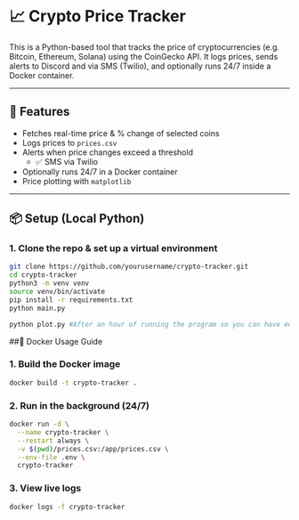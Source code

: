 # 📈 Crypto Price Tracker

This is a Python-based tool that tracks the price of cryptocurrencies (e.g. Bitcoin, Ethereum, Solana) using the CoinGecko API. It logs prices, sends alerts to Discord and via SMS (Twilio), and optionally runs 24/7 inside a Docker container.

---

## 🚀 Features

- Fetches real-time price & % change of selected coins
- Logs prices to `prices.csv`
- Alerts when price changes exceed a threshold
  - ✅ SMS via Twilio
- Optionally runs 24/7 in a Docker container
- Price plotting with `matplotlib`

---

## 📦 Setup (Local Python)

### 1. Clone the repo & set up a virtual environment

```bash
git clone https://github.com/yourusername/crypto-tracker.git
cd crypto-tracker
python3 -m venv venv
source venv/bin/activate
pip install -r requirements.txt
python main.py

python plot.py #After an hour of running the program so you can have enough data to work with
```

##🐳 Docker Usage Guide

### 1. Build the Docker image
```bash
docker build -t crypto-tracker .
```

### 2. Run in the background (24/7)
```bash
docker run -d \
  --name crypto-tracker \
  --restart always \
  -v $(pwd)/prices.csv:/app/prices.csv \
  --env-file .env \
  crypto-tracker
```

### 3. View live logs
```bash
docker logs -f crypto-tracker
```


